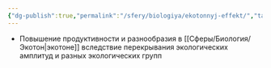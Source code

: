 ```yaml
---
{"dg-publish":true,"permalink":"/sfery/biologiya/ekotonnyj-effekt/","tags":["Экология"]}
---
```


- Повышение продуктивности и разнообразия в [[Сферы/Биология/Экотон\|экотоне]] вследствие перекрывания экологических амплитуд и разных экологических групп 